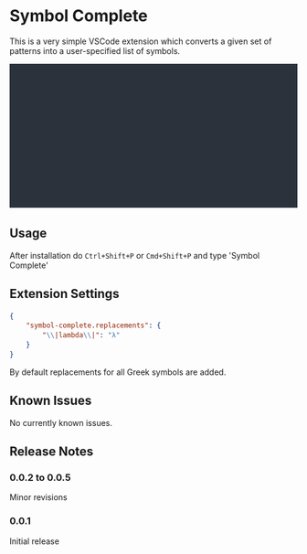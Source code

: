 # Symbol Complete

This is a very simple VSCode extension which converts a given set of patterns into a user-specified list of symbols.

![symbol-complete](https://raw.githubusercontent.com/stevengeeky/symbol-complete/master/symbol-complete.gif)

## Usage

After installation do `Ctrl+Shift+P` or `Cmd+Shift+P` and type 'Symbol Complete'

## Extension Settings

```json
{
    "symbol-complete.replacements": {
        "\\|lambda\\|": "λ"
    }
}
```

By default replacements for all Greek symbols are added.

## Known Issues

No currently known issues.

## Release Notes

### 0.0.2 to 0.0.5

Minor revisions

### 0.0.1

Initial release
